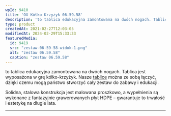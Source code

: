```yaml
---
wpId: 9410
title: 'OX Kółko Krzyżyk 06.59.58'
description: 'to tablica edukacyjna zamontowana na dwóch nogach. Tablica jest wyposażona w grę kółko-krzyżyk. Nasze tablice można ze sobą łączyć, dzięki czemu mogą państwo stworzyć cały zestaw do zabawy i edukacji. Solidna, stalowa konstrukcja jest malowana proszkowo, a wypełnienia są wykonane z fantazyjnie grawerowanych płyt HDPE – gwarantuje to trwałość i estetykę na długie lata.'
type: product
createdAt: 2021-02-27T12:03:05
modifiedAt: 2024-02-29T15:33:33
featuredMedia:
  id: 9419
  src: "zestaw-06-59-58-widok-1.png"
  alt: "zestaw 06.59.58"
  caption: "zestaw 06.59.58"
---
```



to tablica edukacyjna zamontowana na dwóch nogach. Tablica jest wyposażona w grę kółko-krzyżyk. Nasze [tablice](https://comes.pl/kategoria/place-zabaw/tablice-edukacyjne/) można ze sobą łączyć, dzięki czemu mogą państwo stworzyć cały zestaw do zabawy i edukacji.

Solidna, stalowa konstrukcja jest malowana proszkowo, a wypełnienia są wykonane z fantazyjnie grawerowanych płyt HDPE – gwarantuje to trwałość i estetykę na długie lata.

* * *